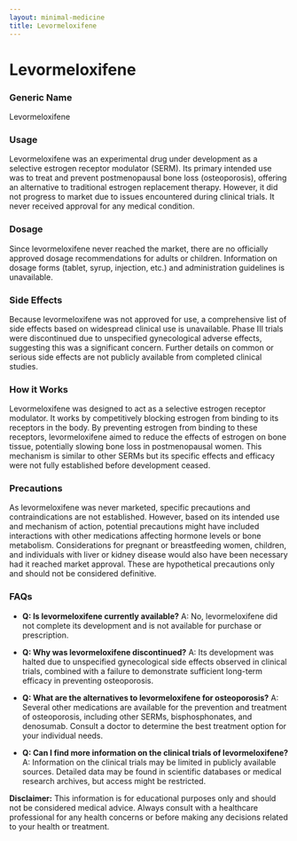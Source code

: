```yaml
---
layout: minimal-medicine
title: Levormeloxifene
---
```


# Levormeloxifene
### Generic Name
Levormeloxifene

### Usage
Levormeloxifene was an experimental drug under development as a selective estrogen receptor modulator (SERM).  Its primary intended use was to treat and prevent postmenopausal bone loss (osteoporosis), offering an alternative to traditional estrogen replacement therapy.  However, it did not progress to market due to issues encountered during clinical trials.  It never received approval for any medical condition.

### Dosage
Since levormeloxifene never reached the market, there are no officially approved dosage recommendations for adults or children.  Information on dosage forms (tablet, syrup, injection, etc.) and administration guidelines is unavailable.

### Side Effects
Because levormeloxifene was not approved for use, a comprehensive list of side effects based on widespread clinical use is unavailable.  Phase III trials were discontinued due to unspecified gynecological adverse effects, suggesting this was a significant concern.  Further details on common or serious side effects are not publicly available from completed clinical studies.

### How it Works
Levormeloxifene was designed to act as a selective estrogen receptor modulator.  It works by competitively blocking estrogen from binding to its receptors in the body.  By preventing estrogen from binding to these receptors, levormeloxifene aimed to reduce the effects of estrogen on bone tissue, potentially slowing bone loss in postmenopausal women.  This mechanism is similar to other SERMs but its specific effects and efficacy were not fully established before development ceased.

### Precautions
As levormeloxifene was never marketed, specific precautions and contraindications are not established.  However, based on its intended use and mechanism of action, potential precautions might have included interactions with other medications affecting hormone levels or bone metabolism.  Considerations for pregnant or breastfeeding women, children, and individuals with liver or kidney disease would also have been necessary had it reached market approval.  These are hypothetical precautions only and should not be considered definitive.


### FAQs

* **Q: Is levormeloxifene currently available?**  A: No, levormeloxifene did not complete its development and is not available for purchase or prescription.

* **Q: Why was levormeloxifene discontinued?** A:  Its development was halted due to unspecified gynecological side effects observed in clinical trials, combined with a failure to demonstrate sufficient long-term efficacy in preventing osteoporosis.

* **Q: What are the alternatives to levormeloxifene for osteoporosis?** A:  Several other medications are available for the prevention and treatment of osteoporosis, including other SERMs, bisphosphonates, and denosumab.  Consult a doctor to determine the best treatment option for your individual needs.

* **Q:  Can I find more information on the clinical trials of levormeloxifene?** A:  Information on the clinical trials may be limited in publicly available sources.  Detailed data may be found in scientific databases or medical research archives, but access might be restricted.


**Disclaimer:** This information is for educational purposes only and should not be considered medical advice.  Always consult with a healthcare professional for any health concerns or before making any decisions related to your health or treatment.
